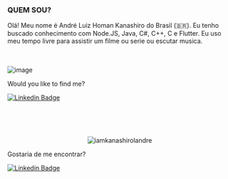 ### QUEM SOU?

Olá! Meu nome é André Luiz Homan Kanashiro do Brasil (🇧🇷). Eu tenho buscado conhecimento com Node.JS, Java, C#, C++, C e Flutter. Eu uso meu tempo livre para assistir um filme ou serie ou escutar musica.
<br /><br /><br />

![image](https://github.com/iamkanashirolandre/iamkanashirolandre/blob/main/dino.gif)


Would you like to find me?

[![Linkedin Badge](https://img.shields.io/badge/-LinkedIn-blue?style=flat-square&logo=Linkedin&logoColor=white&link=https://www.linkedin.com/in/andr%C3%A9-luiz-h-kanashiro-948593185/?locale=en_US)](https://www.linkedin.com/in/andr%C3%A9-luiz-h-kanashiro-948593185/?locale=en_US)

<br /><br /><br />

<p align="center">
<img src="https://github-readme-stats.vercel.app/api?username=iamkanashirolandre&show_icons=true" alt="iamkanashirolandre"/>
</p>

Gostaria de me encontrar?

[![Linkedin Badge](https://img.shields.io/badge/-LinkedIn-blue?style=flat-square&logo=Linkedin&logoColor=white&link=https://www.linkedin.com/in/andr%C3%A9-luiz-h-kanashiro-948593185/)](https://www.linkedin.com/in/andr%C3%A9-luiz-h-kanashiro-948593185/)

